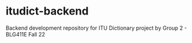 # itudict-backend

Backend development repository for ITU Dictionary project by Group 2 - BLG411E Fall 22

